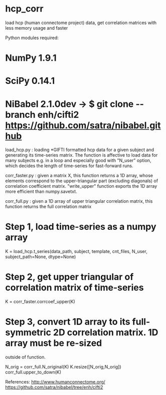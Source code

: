 # hcp_corr
load hcp (human connectome project) data, get correlation matrices with less memory usage and faster

Python modules required:
# NumPy 1.9.1
# SciPy 0.14.1
# NiBabel 2.1.0dev -> $ git clone --branch enh/cifti2 https://github.com/satra/nibabel.github

load_hcp.py : loading *GIFTI formatted hcp data for a given subject and generating its time-series
matrix. The function is affective to load data for many subjects e.g. in a loop and especially good
with "N_user" option, which decides the length of time-series for fast-forward runs. 

corr_faster.py : given a matrix X, this function returns a 1D array, whose elements correspond to
the upper-triangular part (excluding diagonals) of correlation coefficient matrix. "write_upper"
function exports the 1D array more efficient than numpy.savetxt.

corr_full.py : given a 1D array of upper triangular correlation matrix, this function returns the
full correlation matrix

# Step 1, load time-series as a numpy array

K = load_hcp.t_series(data_path, subject, template, cnt_files, N_user, subject_path=None, dtype=None)

# Step 2, get upper triangular of correlation matrix of time-series

K = corr_faster.corrcoef_upper(K)

# Step 3, convert 1D array to its full-symmetric 2D correlation matrix. 1D array must be re-sized 
outside of function.

N_orig = corr_full.N_original(K)
K.resize([N_orig,N_orig])
corr_full.upper_to_down(K)

References:
        http://www.humanconnectome.org/
        https://github.com/satra/nibabel/tree/enh/cifti2 
